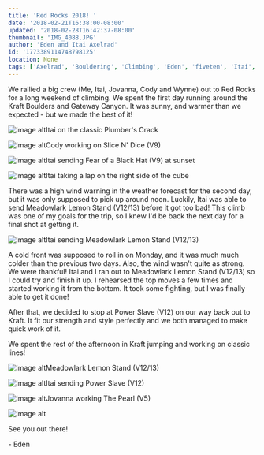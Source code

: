 ```yaml
---
title: 'Red Rocks 2018! '
date: '2018-02-21T16:38:00-08:00'
updated: '2018-02-28T16:42:37-08:00'
thumbnail: 'IMG_4088.JPG'
author: 'Eden and Itai Axelrad'
id: '1773389114748798125'
location: None
tags: ['Axelrad', 'Bouldering', 'Climbing', 'Eden', 'fiveten', 'Itai', 'meadowlark lemon', 'metolius', 'Nevada', 'power slave', 'Red Rocks', 'sandstone']
---
```


We rallied a big crew (Me, Itai, Jovanna, Cody and Wynne) out to Red Rocks for a long weekend of climbing. We spent the first day running around the Kraft Boulders and Gateway Canyon. It was sunny, and warmer than we expected - but we made the best of it! 

![image alt](/images/IMG_4088.JPG)Itai on the classic Plumber's Crack

![image alt](/images/IMG_4090.JPG)Cody working on Slice N' Dice (V9)

![image alt](/images/IMG_4125.JPG)Itai sending Fear of a Black Hat (V9) at sunset

![image alt](/images/IMG_4121.JPG)Itai taking a lap on the right side of the cube

There was a high wind warning in the weather forecast for the second day, but it was only supposed to pick up around noon. Luckily, Itai was able to send Meadowlark Lemon Stand (V12/13) before it got too bad! This climb was one of my goals for the trip, so I knew I'd be back the next day for a final shot at getting it. 

![image alt](/images/IMG_4134.JPG)Itai sending Meadowlark Lemon Stand (V12/13)

A cold front was supposed to roll in on Monday,
and it was much much colder than the previous two days. Also, the wind wasn't quite as strong. We were thankful! Itai and I ran out to Meadowlark Lemon Stand (V12/13) so I could try and finish it up. I rehearsed the top moves a few times and started working it from the bottom. It took some fighting, but I was finally able to get it done!

After that, we decided to stop at Power Slave (V12) on our way back out to Kraft. It fit our strength and style perfectly and we both managed to make quick work of it.

We spent the rest of the afternoon in Kraft jumping and working on classic lines!

![image alt](/images/Meadowlark%20Lemon.JPG)Meadowlark Lemon Stand (V12/13)

![image alt](/images/IMG_4160.JPG)Itai sending Power Slave (V12)

![image alt](/images/IMG_4171.jpg)Jovanna working The Pearl (V5)

![image alt](/images/IMG_4127.JPG)

See you out there!

\- Eden
